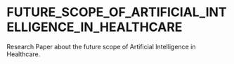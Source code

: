# FUTURE_SCOPE_OF_ARTIFICIAL_INTELLIGENCE_IN_HEALTHCARE
Research Paper about the future scope of Artificial Intelligence in Healthcare.
